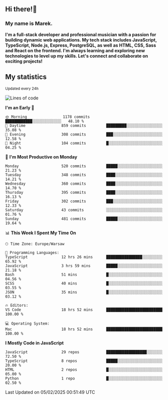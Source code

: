 ## Hi there!👋 ##
### My name is Marek. ###

**I'm a full-stack developer and professional musician with a passion for building dynamic web applications. My tech stack includes JavaScript, TypeScript, Node.js, Express, PostgreSQL, as well as HTML, CSS, Sass and React on the frontend. I'm always learning and exploring new technologies to level up my skills. Let's connect and collaborate on exciting projects!**

## My statistics ##
<sub>Updated every 24h</sub>
<!--START_SECTION:waka-->
![Lines of code](https://img.shields.io/badge/From%20Hello%20World%20I%27ve%20Written-99.0%20thousand%20lines%20of%20code-blue)

**I'm an Early 🐤** 

```text
🌞 Morning                1178 commits        ████████████░░░░░░░░░░░░░   48.10 % 
🌆 Daytime                859 commits         █████████░░░░░░░░░░░░░░░░   35.08 % 
🌃 Evening                308 commits         ███░░░░░░░░░░░░░░░░░░░░░░   12.58 % 
🌙 Night                  104 commits         █░░░░░░░░░░░░░░░░░░░░░░░░   04.25 % 
```
📅 **I'm Most Productive on Monday** 

```text
Monday                   520 commits         █████░░░░░░░░░░░░░░░░░░░░   21.23 % 
Tuesday                  348 commits         ████░░░░░░░░░░░░░░░░░░░░░   14.21 % 
Wednesday                360 commits         ████░░░░░░░░░░░░░░░░░░░░░   14.70 % 
Thursday                 395 commits         ████░░░░░░░░░░░░░░░░░░░░░   16.13 % 
Friday                   302 commits         ███░░░░░░░░░░░░░░░░░░░░░░   12.33 % 
Saturday                 43 commits          ░░░░░░░░░░░░░░░░░░░░░░░░░   01.76 % 
Sunday                   481 commits         █████░░░░░░░░░░░░░░░░░░░░   19.64 % 
```


📊 **This Week I Spent My Time On** 

```text
🕑︎ Time Zone: Europe/Warsaw

💬 Programming Languages: 
TypeScript               12 hrs 26 mins      ████████████████░░░░░░░░░   65.92 % 
JavaScript               3 hrs 59 mins       █████░░░░░░░░░░░░░░░░░░░░   21.18 % 
Bash                     51 mins             █░░░░░░░░░░░░░░░░░░░░░░░░   04.56 % 
SCSS                     40 mins             █░░░░░░░░░░░░░░░░░░░░░░░░   03.55 % 
JSON                     35 mins             █░░░░░░░░░░░░░░░░░░░░░░░░   03.12 % 

🔥 Editors: 
VS Code                  18 hrs 52 mins      █████████████████████████   100.00 % 

💻 Operating System: 
Mac                      18 hrs 52 mins      █████████████████████████   100.00 % 
```

**I Mostly Code in JavaScript** 

```text
JavaScript               29 repos            ██████████████████░░░░░░░   72.50 % 
TypeScript               8 repos             █████░░░░░░░░░░░░░░░░░░░░   20.00 % 
HTML                     2 repos             █░░░░░░░░░░░░░░░░░░░░░░░░   05.00 % 
Python                   1 repo              █░░░░░░░░░░░░░░░░░░░░░░░░   02.50 % 
```




 Last Updated on 05/02/2025 00:51:49 UTC
<!--END_SECTION:waka-->

<!--
**MarekSax/MarekSax** is a ✨ _special_ ✨ repository because its `README.md` (this file) appears on your GitHub profile.

Here are some ideas to get you started:

- 🔭 I’m currently working on ...
- 🌱 I’m currently learning ...
- 👯 I’m looking to collaborate on ...
- 🤔 I’m looking for help with ...
- 💬 Ask me about ...
- 📫 How to reach me: ...
- 😄 Pronouns: ...
- ⚡ Fun fact: ...
-->
